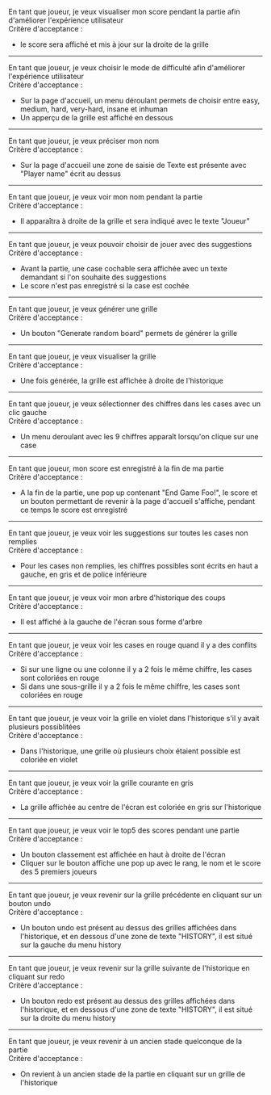 En tant que joueur,
je veux visualiser mon score pendant la partie
afin d'améliorer l'expérience utilisateur  
Critère d'acceptance :   
- le score sera affiché et mis à jour sur la droite de la grille

----------

En tant que joueur,
je veux choisir le mode de difficulté
afin d'améliorer l'expérience utilisateur  
Critère d'acceptance :   
- Sur la page d'accueil, un menu déroulant permets de choisir entre easy, medium, hard, very-hard, insane et inhuman  
- Un apperçu de la grille est affiché en dessous 

----------

En tant que joueur,
je veux préciser mon nom  
Critère d'acceptance :   
- Sur la page d'accueil une zone de saisie de Texte est présente avec "Player name" écrit au dessus

----------

En tant que joueur,
je veux voir mon nom pendant la partie  
Critère d'acceptance :   
- Il apparaîtra à droite de la grille et sera indiqué avec le texte "Joueur"

----------

En tant que joueur,
je veux pouvoir choisir de jouer avec des suggestions  
Critère d'acceptance :   
- Avant la partie, une case cochable sera affichée avec un texte demandant si l'on souhaite des suggestions  
- Le score n'est pas enregistré si la case est cochée

----------

En tant que joueur,
je veux générer une grille  
Critère d'acceptance :   
- Un bouton "Generate random board" permets de générer la grille

----------

En tant que joueur,
je veux visualiser la grille  
Critère d'acceptance :   
- Une fois générée, la grille est affichée à droite de l'historique

----------

En tant que joueur,
je veux sélectionner des chiffres dans les cases avec un clic gauche  
Critère d'acceptance :   
- Un menu deroulant avec les 9 chiffres apparaît lorsqu'on clique sur une case

----------

En tant que joueur,
mon score est enregistré à la fin de ma partie  
Critère d'acceptance :   
- A la fin de la partie, une pop up contenant "End Game Foo!", le score et un bouton permettant de revenir à la page d'accueil s'affiche, pendant ce temps le score est enregistré

----------

En tant que joueur,
je veux voir les suggestions sur toutes les cases non remplies  
Critère d'acceptance :   
- Pour les cases non remplies, les chiffres possibles sont écrits en haut a gauche, en gris et de police inférieure

----------

En tant que joueur,
je veux voir mon arbre d'historique des coups  
Critère d'acceptance :   
- Il est affiché à la gauche de l'écran sous forme d'arbre

----------

En tant que joueur,
je veux voir les cases en rouge quand il y a des conflits  
Critère d'acceptance :   
- Si sur une ligne ou une colonne il y a 2 fois le même chiffre, les cases sont coloriées en rouge  
- Si dans une sous-grille il y a 2 fois le même chiffre, les cases sont coloriées en rouge

----------

En tant que joueur,
je veux voir la grille en violet dans l'historique s'il y avait plusieurs possiblitées  
Critère d'acceptance :   
- Dans l'historique, une grille où plusieurs choix étaient possible est coloriée en violet

----------

En tant que joueur,
je veux voir la grille courante en gris  
Critère d'acceptance :   
- La grille affichée au centre de l'écran est coloriée en gris sur l'historique

----------

En tant que joueur,
je veux voir le top5 des scores pendant une partie  
Critère d'acceptance :    
- Un bouton classement est affichée en haut à droite de l'écran  
- Cliquer sur le bouton affiche une pop up avec le rang, le nom et le score des 5 premiers joueurs

----------

En tant que joueur,
je veux revenir sur la grille précédente en cliquant sur un bouton undo  
Critère d'acceptance :   
- Un bouton undo est présent au dessus des grilles affichées dans l'historique, et en dessous d'une zone de texte "HISTORY", il est situé sur la gauche du menu history

----------

En tant que joueur,
je veux revenir sur la grille suivante de l'historique en cliquant sur redo  
Critère d'acceptance :   
- Un bouton redo est présent au dessus des grilles affichées dans l'historique, et en dessous d'une zone de texte "HISTORY", il est situé sur la droite du menu history

----------

En tant que joueur,
je veux revenir à un ancien stade quelconque de la partie  
Critère d'acceptance :   
- On revient à un ancien stade de la partie en cliquant sur un grille de l'historique